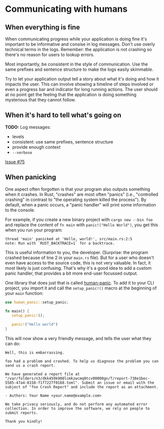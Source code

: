 # Communicating with humans

## When everything is fine

When communicating progress while your application is doing
fine it's important to be informative and consise in log messages.
Don't use overly technical terms in the logs. Remember: the
application is not crashing so there's no reason for users to 
lookup errors.

Most importantly, be consistent in the style of communication. Use
the same prefixes and sentence structure to make the logs easily
skimmable. 

Try to let your application output tell a story about what it's
doing and how it impacts the user. This can involve showing a
timeline of steps involved or even a progress bar and indicator
for long running actions. The user should at no point get the
feeling that the application is doing something mysterious that they
cannot follow. 

## When it's hard to tell what's going on

<aside class="todo">

**TODO:**
Log messages:
- levels
- consistent: use same prefixes, sentence structure
- provide enough context
- `--verbose`

[Issue #75](https://github.com/rust-lang-nursery/cli-wg/issues/75)

</aside>

## When panicking

One aspect often forgotten is that
your program also outputs something when it crashes.
In Rust, "crashes" are most often "panics"
(i.e., "controlled crashing"
in contrast to "the operating system killed the process").
By default,
when a panic occurs,
a "panic handler" will print some information to the console.

For example,
if you create a new binary project
with `cargo new --bin foo`
and replace the content of `fn main` with `panic!("Hello World")`,
you get this when you run your program:

```console
thread 'main' panicked at 'Hello, world!', src/main.rs:2:5
note: Run with `RUST_BACKTRACE=1` for a backtrace.
```

This is useful information to you, the developer.
(Surprise: the program crashed because of line 2 in your `main.rs` file).
But for a user who doesn't even have access to the source code,
this is not very valuable.
In fact, it most likely is just confusing.
That's why it's a good idea to add a custom panic handler,
that provides a bit more end-user focussed output.

One library that does just that is called [human-panic].
To add it to your CLI project,
you import it
and call the `setup_panic!()` macro
at the beginning of your `main` function:

```rust
use human_panic::setup_panic;

fn main() {
   setup_panic!();

   panic!("Hello world")
}
```

This will now show a very friendly message,
and tells the user what they can do:

```console
Well, this is embarrassing.

foo had a problem and crashed. To help us diagnose the problem you can send us a crash report.

We have generated a report file at "/var/folders/n3/dkk459k908lcmkzwcmq0tcv00000gn/T/report-738e1bec-5585-47a4-8158-f1f7227f0168.toml". Submit an issue or email with the subject of "foo Crash Report" and include the report as an attachment.

- Authors: Your Name <your.name@example.com>

We take privacy seriously, and do not perform any automated error collection. In order to improve the software, we rely on people to submit reports.

Thank you kindly!
```

[human-panic]: https://crates.io/crates/human-panic
